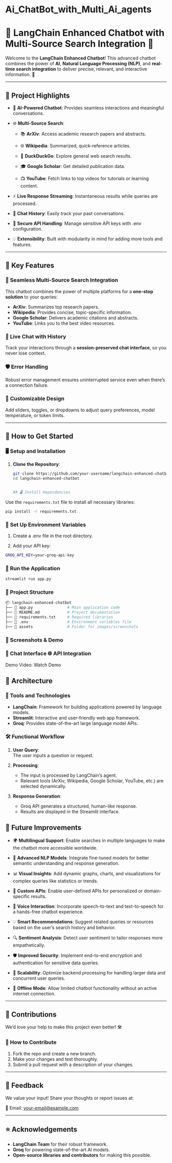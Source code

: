 # Ai_ChatBot_with_Multi_Ai_agents


# 🔎 LangChain Enhanced Chatbot with Multi-Source Search Integration 🚀  

Welcome to the **LangChain Enhanced Chatbot**! This advanced chatbot combines the power of **AI**, **Natural Language Processing (NLP)**, and **real-time search integration** to deliver precise, relevant, and interactive information. 🌟  

---

## 🎯 Project Highlights  

- 🤖 **AI-Powered Chatbot**: Provides seamless interactions and meaningful conversations.
  
- 🌐 **Multi-Source Search**:

  - 📚 **ArXiv**: Access academic research papers and abstracts.
 
  - 🌐 **Wikipedia**: Summarized, quick-reference articles.

  - 🦆 **DuckDuckGo**: Explore general web search results.

  - 🎓 **Google Scholar**: Get detailed publication data.
   
  - 📺 **YouTube**: Fetch links to top videos for tutorials or learning content.
  
- ⚡ **Live Response Streaming**: Instantaneous results while queries are processed.
 
- 💬 **Chat History**: Easily track your past conversations.
  
- 🔑 **Secure API Handling**: Manage sensitive API keys with .env configuration.

- 💡 **Extensibility**: Built with modularity in mind for adding more tools and features.  

---

## 🌟 Key Features  

### 🤝 **Seamless Multi-Source Search Integration**  
This chatbot combines the power of multiple platforms for a **one-stop solution** to your queries:  
- **ArXiv**: Summarizes top research papers.  
- **Wikipedia**: Provides concise, topic-specific information.  
- **Google Scholar**: Delivers academic citations and abstracts.  
- **YouTube**: Links you to the best video resources.  

### 📜 **Live Chat with History**  
Track your interactions through a **session-preserved chat interface**, so you never lose context.  

### 🛡️ **Error Handling**  
Robust error management ensures uninterrupted service even when there’s a connection failure.  

### 🎨 **Customizable Design**  
Add sliders, toggles, or dropdowns to adjust query preferences, model temperature, or token limits.  

---

## 🚀 How to Get Started  

### 🖥️ **Setup and Installation**  

1. **Clone the Repository**:  
   ```bash
   git clone https://github.com/your-username/langchain-enhanced-chatbot.git
   cd langchain-enhanced-chatbot


   ## 🖥️ Install Dependencies  

Use the `requirements.txt` file to install all necessary libraries:  

```bash
pip install -r requirements.txt
```

### 🔑 **Set Up Environment Variables**
1. Create a .env file in the root directory.

2. Add your API key:

```bash
GROQ_API_KEY=your-groq-api-key
```
### 🚀 Run the Application

```bash
streamlit run app.py
```

### 📂 Project Structure
```bash
📦 langchain-enhanced-chatbot
├── 📄 app.py               # Main application code
├── 📄 README.md            # Project documentation
├── 📄 requirements.txt     # Required libraries
├── 📄 .env                 # Environment variables file
├── 📂 assets               # Folder for images/screenshots

```
### 📸 Screenshots & Demo

### 🌟 Chat Interface	🌐 API Integration
Demo Video: Watch Demo


## 🧠 Architecture  

### 🔧 Tools and Technologies  
- **LangChain**: Framework for building applications powered by language models.  
- **Streamlit**: Interactive and user-friendly web app framework.  
- **Groq**: Provides state-of-the-art large language model APIs.  

### 🛠️ Functional Workflow  

1. **User Query**:  
   The user inputs a question or request.  

2. **Processing**:  
   - The input is processed by LangChain’s agent.  
   - Relevant tools (ArXiv, Wikipedia, Google Scholar, YouTube, etc.) are selected dynamically.  

3. **Response Generation**:  
   - Groq API generates a structured, human-like response.  
   - Results are displayed in the Streamlit interface.  



## 🔮 Future Improvements  

- 🌍 **Multilingual Support**: Enable searches in multiple languages to make the chatbot more accessible worldwide.
  
- 🧠 **Advanced NLP Models**: Integrate fine-tuned models for better semantic understanding and response generation.
  
- 📊 **Visual Insights**: Add dynamic graphs, charts, and visualizations for complex queries like statistics or trends.
   
- 🔧 **Custom APIs**: Enable user-defined APIs for personalized or domain-specific results.
  
- 🤖 **Voice Interaction**: Incorporate speech-to-text and text-to-speech for a hands-free chatbot experience.
  
- 💡 **Smart Recommendations**: Suggest related queries or resources based on the user’s search history and behavior.
  
- 🔍 **Sentiment Analysis**: Detect user sentiment to tailor responses more empathetically.
 
- 🛡️ **Improved Security**: Implement end-to-end encryption and authentication for sensitive data queries.
 
- 🚀 **Scalability**: Optimize backend processing for handling larger data and concurrent user queries.

- 💾 **Offline Mode**: Allow limited chatbot functionality without an active internet connection.  
 

---

## 🙌 Contributions  

We’d love your help to make this project even better! 🛠️  

### 🤝 How to Contribute  

1. Fork the repo and create a new branch.  
2. Make your changes and test thoroughly.  
3. Submit a pull request with a description of your changes.  

---

## 💬 Feedback  

We value your input! Share your thoughts or report issues at:  

📧 Email: [your-email@example.com](mailto:your-email@example.com)  

---

## ⭐ Acknowledgements  

- **LangChain Team** for their robust framework.  
- **Groq** for powering state-of-the-art AI models.  
- **Open-source libraries and contributors** for making this possible.  

